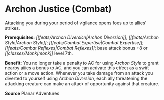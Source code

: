 ﻿---
cssclass: [feats]

---
# Archon Justice (Combat)

Attacking you during your period of vigilance opens foes up to allies' strikes.

**Prerequisites:** _[[feats/Archon Diversion|Archon Diversion]]_*; _[[feats/Archon Style|Archon Style]]_*; _[[feats/Combat Expertise|Combat Expertise]]_; _[[feats/Combat Reflexes|Combat Reflexes]]_; base attack bonus +8 or _[[classes/Monk|monk]]_ level 7th.

**Benefit:** You no longer take a penalty to AC for using _Archon Style_ to grant nearby allies a bonus to AC, and you can activate this effect as a swift action or a move action. Whenever you take damage from an attack you diverted to yourself using _Archon Diversion_, each ally threatening the attacking creature can make an attack of opportunity against that creature.

**Source** Planar Adventures